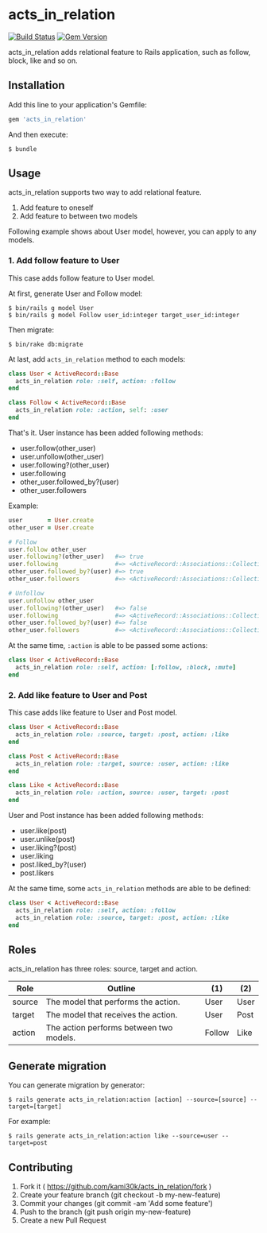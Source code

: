 # acts_in_relation

[![Build Status](https://travis-ci.org/kami30k/acts_in_relation.svg)](https://travis-ci.org/kami30k/acts_in_relation)
[![Gem Version](https://badge.fury.io/rb/acts_in_relation.svg)](http://badge.fury.io/rb/acts_in_relation)

acts_in_relation adds relational feature to Rails application, such as follow, block, like and so on.

## Installation

Add this line to your application's Gemfile:

```ruby
gem 'acts_in_relation'
```

And then execute:

```
$ bundle
```

## Usage

acts_in_relation supports two way to add relational feature.

1. Add feature to oneself
2. Add feature to between two models

Following example shows about User model, however, you can apply to any models.

### 1. Add follow feature to User

This case adds follow feature to User model.

At first, generate User and Follow model:

```
$ bin/rails g model User
$ bin/rails g model Follow user_id:integer target_user_id:integer
```

Then migrate:

```
$ bin/rake db:migrate
```

At last, add `acts_in_relation` method to each models:

```ruby
class User < ActiveRecord::Base
  acts_in_relation role: :self, action: :follow
end

class Follow < ActiveRecord::Base
  acts_in_relation role: :action, self: :user
end
```

That's it.
User instance has been added following methods:

- user.follow(other_user)
- user.unfollow(other_user)
- user.following?(other_user)
- user.following
- other_user.followed_by?(user)
- other_user.followers

Example:

```ruby
user       = User.create
other_user = User.create

# Follow
user.follow other_user
user.following?(other_user)   #=> true
user.following                #=> <ActiveRecord::Associations::CollectionProxy [#<User id: 2, created_at: "2015-01-10 01:57:52", updated_at: "2015-01-10 01:57:52">]>
other_user.followed_by?(user) #=> true
other_user.followers          #=> <ActiveRecord::Associations::CollectionProxy [#<User id: 1, created_at: "2015-01-10 01:57:42", updated_at: "2015-01-10 01:57:42">]>

# Unfollow
user.unfollow other_user
user.following?(other_user)   #=> false
user.following                #=> <ActiveRecord::Associations::CollectionProxy []>
other_user.followed_by?(user) #=> false
other_user.followers          #=> <ActiveRecord::Associations::CollectionProxy []>
```

At the same time, `:action` is able to be passed some actions:

```ruby
class User < ActiveRecord::Base
  acts_in_relation role: :self, action: [:follow, :block, :mute]
end
```

### 2. Add like feature to User and Post

This case adds like feature to User and Post model.

```ruby
class User < ActiveRecord::Base
  acts_in_relation role: :source, target: :post, action: :like
end

class Post < ActiveRecord::Base
  acts_in_relation role: :target, source: :user, action: :like
end

class Like < ActiveRecord::Base
  acts_in_relation role: :action, source: :user, target: :post
end
```

User and Post instance has been added following methods:

- user.like(post)
- user.unlike(post)
- user.liking?(post)
- user.liking
- post.liked_by?(user)
- post.likers

At the same time, some `acts_in_relation` methods are able to be defined:

```ruby
class User < ActiveRecord::Base
  acts_in_relation role: :self, action: :follow
  acts_in_relation role: :source, target: :post, action: :like
end
```

## Roles

acts_in_relation has three roles: source, target and action.

| Role | Outline | (1) | (2) |
| --- | --- | --- | --- |
| source | The model that performs the action. | User | User |
| target | The model that receives the action. | User | Post |
| action | The action performs between two models. | Follow | Like |

## Generate migration

You can generate migration by generator:

```
$ rails generate acts_in_relation:action [action] --source=[source] --target=[target]
```

For example:

```
$ rails generate acts_in_relation:action like --source=user --target=post
```

## Contributing

1. Fork it ( https://github.com/kami30k/acts_in_relation/fork )
2. Create your feature branch (git checkout -b my-new-feature)
3. Commit your changes (git commit -am 'Add some feature')
4. Push to the branch (git push origin my-new-feature)
5. Create a new Pull Request
